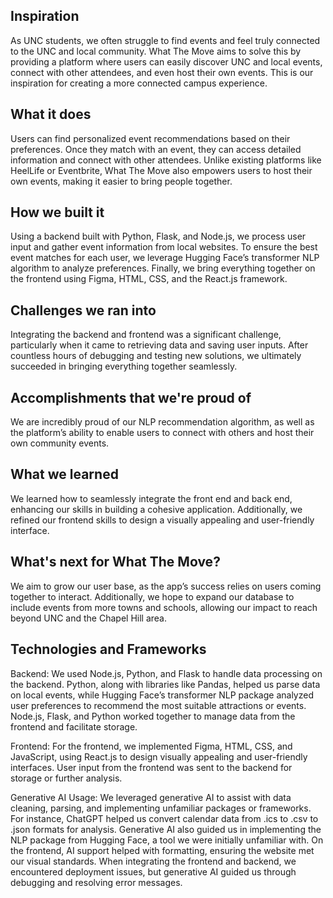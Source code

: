 ## Inspiration

As UNC students, we often struggle to find events and feel truly connected to the UNC and local community. What The Move aims to solve this by providing a platform where users can easily discover UNC and local events, connect with other attendees, and even host their own events. This is our inspiration for creating a more connected campus experience.

## What it does

Users can find personalized event recommendations based on their preferences. Once they match with an event, they can access detailed information and connect with other attendees. Unlike existing platforms like HeelLife or Eventbrite, What The Move also empowers users to host their own events, making it easier to bring people together.

## How we built it

Using a backend built with Python, Flask, and Node.js, we process user input and gather event information from local websites. To ensure the best event matches for each user, we leverage Hugging Face’s transformer NLP algorithm to analyze preferences. Finally, we bring everything together on the frontend using Figma, HTML, CSS, and the React.js framework.

## Challenges we ran into

Integrating the backend and frontend was a significant challenge, particularly when it came to retrieving data and saving user inputs. After countless hours of debugging and testing new solutions, we ultimately succeeded in bringing everything together seamlessly.

## Accomplishments that we're proud of

We are incredibly proud of our NLP recommendation algorithm, as well as the platform’s ability to enable users to connect with others and host their own community events.

## What we learned

We learned how to seamlessly integrate the front end and back end, enhancing our skills in building a cohesive application. Additionally, we refined our frontend skills to design a visually appealing and user-friendly interface.

## What's next for What The Move?

We aim to grow our user base, as the app’s success relies on users coming together to interact. Additionally, we hope to expand our database to include events from more towns and schools, allowing our impact to reach beyond UNC and the Chapel Hill area.


## Technologies and Frameworks
Backend: We used Node.js, Python, and Flask to handle data processing on the backend. Python, along with libraries like Pandas, helped us parse data on local events, while Hugging Face’s transformer NLP package analyzed user preferences to recommend the most suitable attractions or events. Node.js, Flask, and Python worked together to manage data from the frontend and facilitate storage.

Frontend: For the frontend, we implemented Figma, HTML, CSS, and JavaScript, using React.js to design visually appealing and user-friendly interfaces. User input from the frontend was sent to the backend for storage or further analysis.

Generative AI Usage: We leveraged generative AI to assist with data cleaning, parsing, and implementing unfamiliar packages or frameworks. For instance, ChatGPT helped us convert calendar data from .ics to .csv to .json formats for analysis. Generative AI also guided us in implementing the NLP package from Hugging Face, a tool we were initially unfamiliar with. On the frontend, AI support helped with formatting, ensuring the website met our visual standards. When integrating the frontend and backend, we encountered deployment issues, but generative AI guided us through debugging and resolving error messages.
